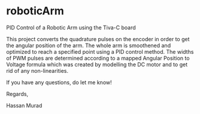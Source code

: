 # roboticArm

PID Control of a Robotic Arm using the Tiva-C board


This project converts the quadrature pulses on the encoder in order to get the angular position of the arm. The whole arm is smoothened and optimized to reach a specified point using a PID control method. The widths of PWM pulses are determined according to a mapped Angular Position to Voltage formula which was created by modelling the DC motor and to get rid of any non-linearities.

If you have any questions, do let me know!

Regards,

Hassan Murad
